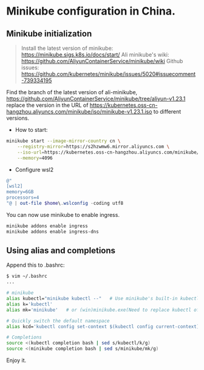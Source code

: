# Minikube configuration in China.

## Minikube initialization

> Install the latest version of minikube: <https://minikube.sigs.k8s.io/docs/start/>
> Ali minikube's wiki: <https://github.com/AliyunContainerService/minikube/wiki>
> Github issues: <https://github.com/kubernetes/minikube/issues/5020#issuecomment-739334195>

Find the branch of the latest version of ali-minikube,
<https://github.com/AliyunContainerService/minikube/tree/aliyun-v1.23.1>
replace the version in the URL of <https://kubernetes.oss-cn-hangzhou.aliyuncs.com/minikube/iso/minikube-v1.23.1.iso> to different  versions.

- How to start:

```bash
minikube start --image-mirror-country cn \
    --registry-mirror=https://s2hzwmw6.mirror.aliyuncs.com \
    --iso-url=https://kubernetes.oss-cn-hangzhou.aliyuncs.com/minikube/iso/minikube-v1.23.1.iso \
    --memory=4096
```

- Configure wsl2

```powershell
@"
[wsl2]
memory=6GB
processors=4
"@ | out-file $home\.wslconfig -coding utf8
```

You can now use minikube to enable ingress.

```bash
minikube addons enable ingress
minikube addons enable ingress-dns
```

## Using alias and completions 

Append this to .bashrc:

```bash
$ vim ~/.bashrc
...

# minikube
alias kubectl="minikube kubectl --"   # Use minikube's built-in kubectl
alias k='kubectl'
alias mk='minikube'   # or (win)minikube.exe(Need to replace kubectl of docker-desktop)

# Quickly switch the default namespace
alias kcd='kubectl config set-context $(kubectl config current-context) --namespace '

# Completions
source <(kubectl completion bash | sed s/kubectl/k/g)
source <(minikube completion bash | sed s/minikube/mk/g)
```

Enjoy it.

